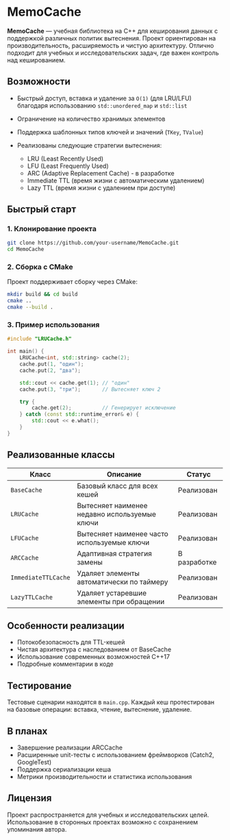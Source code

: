 # MemoCache

**MemoCache** — учебная библиотека на C++ для кеширования данных с поддержкой различных политик вытеснения. Проект ориентирован на производительность, расширяемость и чистую архитектуру. Отлично подходит для учебных и исследовательских задач, где важен контроль над кешированием.

## Возможности

* Быстрый доступ, вставка и удаление за `O(1)` (для LRU/LFU) благодаря использованию `std::unordered_map` и `std::list`
* Ограничение на количество хранимых элементов
* Поддержка шаблонных типов ключей и значений (`TKey`, `TValue`)
* Реализованы следующие стратегии вытеснения:

  * LRU (Least Recently Used)
  * LFU (Least Frequently Used)
  * ARC (Adaptive Replacement Cache) - в разработке
  * Immediate TTL (время жизни с автоматическим удалением)
  * Lazy TTL (время жизни с удалением при доступе)

## Быстрый старт

### 1. Клонирование проекта

```bash
git clone https://github.com/your-username/MemoCache.git
cd MemoCache
```

### 2. Сборка с CMake

Проект поддерживает сборку через CMake:

```bash
mkdir build && cd build
cmake ..
cmake --build .
```

### 3. Пример использования

```cpp
#include "LRUCache.h"

int main() {
    LRUCache<int, std::string> cache(2);
    cache.put(1, "один");
    cache.put(2, "два");

    std::cout << cache.get(1); // "один"
    cache.put(3, "три");       // Вытесняет ключ 2

    try {
        cache.get(2);          // Генерирует исключение
    } catch (const std::runtime_error& e) {
        std::cout << e.what();
    }
}
```

## Реализованные классы

| Класс               | Описание                                      | Статус |
| ------------------- | --------------------------------------------- | ------ |
| `BaseCache`         | Базовый класс для всех кешей                 | Реализован |
| `LRUCache`          | Вытесняет наименее недавно используемые ключи | Реализован |
| `LFUCache`          | Вытесняет наименее часто используемые ключи   | Реализован |
| `ARCCache`          | Адаптивная стратегия замены                  | В разработке |
| `ImmediateTTLCache` | Удаляет элементы автоматически по таймеру     | Реализован |
| `LazyTTLCache`      | Удаляет устаревшие элементы при обращении     | Реализован |

## Особенности реализации

- Потокобезопасность для TTL-кешей
- Чистая архитектура с наследованием от BaseCache
- Использование современных возможностей C++17
- Подробные комментарии в коде

## Тестирование

Тестовые сценарии находятся в `main.cpp`. Каждый кеш протестирован на базовые операции: вставка, чтение, вытеснение, удаление.

## В планах

* Завершение реализации ARCCache
* Расширенные unit-тесты с использованием фреймворков (Catch2, GoogleTest)
* Поддержка сериализации кеша
* Метрики производительности и статистика использования

## Лицензия

Проект распространяется для учебных и исследовательских целей. Использование в сторонных проектах возможно с сохранением упоминания автора.